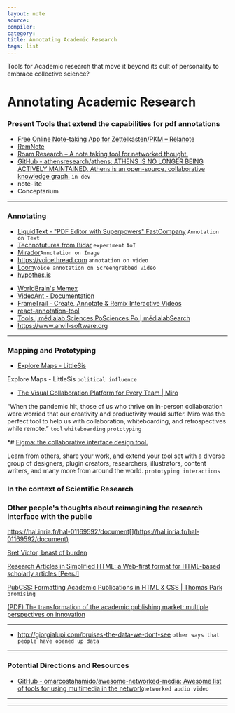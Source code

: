 ```yaml
---
layout: note
source:
compiler:
category:
title: Annotating Academic Research
tags: list
---
```


Tools for Academic research that move it beyond its cult of personality to embrace collective science? 

# Annotating Academic Research

### Present Tools that extend the capabilities for pdf annotations

- [Free Online Note-taking App for Zettelkasten/PKM – Relanote](https://relanote.com/)
- [RemNote](https://www.remnote.io/)
- [Roam Research – A note taking tool for networked thought.](https://roamresearch.com/)
- [GitHub - athensresearch/athens: ATHENS IS NO LONGER BEING ACTIVELY MAINTAINED. Athens is an open-source, collaborative knowledge graph.](https://github.com/athensresearch/athens) `in dev`
- note-lite
- Conceptarium

-------------------

### Annotating

* [LiquidText - "PDF Editor with Superpowers" FastCompany](https://www.liquidtext.net/) `Annotation on Text`
* [Technofutures from Bidar](https://metal-profuse-arch.glitch.me/) `experiment` `AoI`
* [Mirador](https://mirador-dev.netlify.app/__tests__/integration/mirador/)`Annotation on Image`
* https://voicethread.com `annotation on video`
* [Loom](https://www.loom.com)`Voice annotation on Screengrabbed video`
* [hypothes.is](https://web.hypothes.is/)

- [WorldBrain's Memex](https://getmemex.com/)
- [VideoAnt - Documentation](https://ant.umn.edu/documentation)
- [FrameTrail - Create, Annotate & Remix Interactive Videos](https://frametrail.org/)
- [react-annotation-tool](https://chi-lin.com/projects/react-annotation-tool)
- [Tools | médialab Sciences PoSciences Po | médialabSearch](https://medialab.sciencespo.fr/en/tools/)
- https://www.anvil-software.org





------

### Mapping and Prototyping

* [Explore Maps - LittleSis](https://littlesis.org/oligrapher)

Explore Maps - LittleSis `political influence`

* [The Visual Collaboration Platform for Every Team | Miro](https://miro.com/)

“When the pandemic hit, those of us who thrive on in-person collaboration were worried that our creativity and productivity would suffer. Miro was the perfect tool to help us with collaboration, whiteboarding, and retrospectives while remote.” `tool` `whiteboarding` `prototyping`

*# [Figma: the collaborative interface design tool.](https://figma.com/)

Learn from others, share your work, and extend your tool set with a diverse group of designers, plugin creators, researchers, illustrators, content writers, and many more from around the world. `prototyping interactions`

### In the context of Scientific Research

### Other people's thoughts about reimagining the research interface with the public

https://hal.inria.fr/hal-01169592/document[](https://hal.inria.fr/hal-01169592/document)

[Bret Victor, beast of burden](http://worrydream.com/#!/MediaForThinkingTheUnthinkable)

[Research Articles in Simplified HTML: a Web-first format for HTML-based scholarly articles [PeerJ]](https://peerj.com/articles/cs-132/)

[PubCSS: Formatting Academic Publications in HTML & CSS | Thomas Park](https://thomaspark.co/2015/01/pubcss-formatting-academic-publications-in-html-css/) `promising`

[(PDF) The transformation of the academic publishing market: multiple perspectives on innovation](https://www.researchgate.net/publication/314279386_The_transformation_of_the_academic_publishing_market_multiple_perspectives_on_innovation)

---

* http://giorgialupi.com/bruises-the-data-we-dont-see `other ways that people have opened up data`

------------

### Potential Directions and Resources

* [GitHub - omarcostahamido/awesome-networked-media: Awesome list of tools for using multimedia in the network](https://github.com/omarcostahamido/awesome-networked-media)`networked audio video`

-----------------

------

